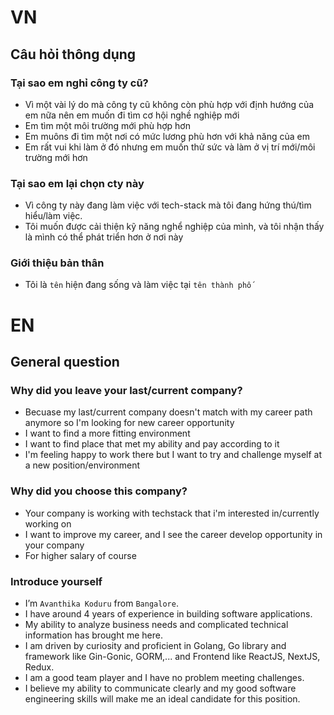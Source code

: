 # VN
## Câu hỏi thông dụng
### Tại sao em nghỉ công ty cũ?
- Vì một vài lý do mà công ty cũ không còn phù hợp với định hướng của em nữa nên em muốn đi tìm cơ hội nghề nghiệp mới
- Em tìm một môi trường mới phù hợp hơn
- Em muôns đi tìm một nơi có mức lương phù hơn với khả năng của em
- Em rất vui khi làm ở đó nhưng em muốn thử sức và làm ở vị trí mới/môi trường mới hơn

### Tại sao em lại chọn cty này
- Vì công ty này đang làm việc với tech-stack mà tôi đang hứng thú/tìm hiểu/làm việc.
- Tôi muốn được cải thiện kỹ năng nghể nghiệp của mình, và tôi nhận thấy là mình có thể phát triển hơn ở nơi này

### Giới thiệu bản thân
- Tôi là `tên` hiện đang sống và làm việc tại `tên thành phố`

# EN
## General question
### Why did you leave your last/current company?
- Becuase my last/current company doesn't match with my career path anymore so I'm looking for new career opportunity
- I want to find a more fitting environment
- I want to find place that met my ability and pay according to it
- I'm feeling happy to work there but I want to try and challenge myself at a new position/environment

### Why did you choose this company?
- Your company is working with techstack that i'm interested in/currently working on
- I want to improve my career, and I see the career develop opportunity in your company
- For higher salary of course

### Introduce yourself
- I’m `Avanthika Koduru` from `Bangalore`.
- I have around 4 years of experience in building software applications.
- My ability to analyze business needs and complicated technical information has brought me here.
- I am driven by curiosity and proficient in Golang, Go library and framework like Gin-Gonic, GORM,... and Frontend like ReactJS, NextJS, Redux.
- I am a good team player and I have no problem meeting challenges.
- I believe my ability to communicate clearly and my good software engineering skills will make me an ideal candidate for this position.